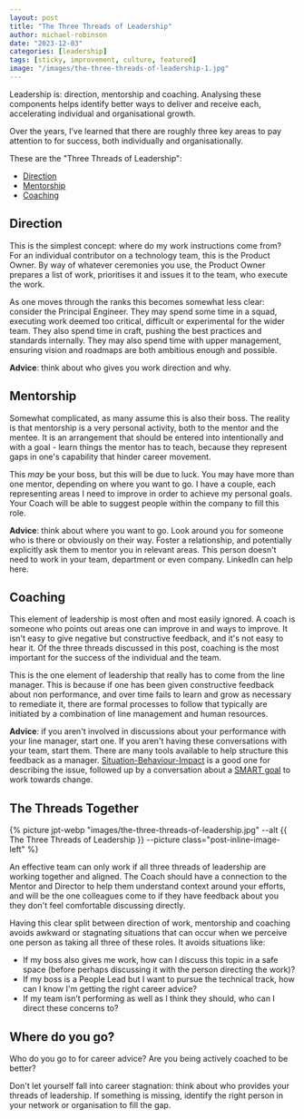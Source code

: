 ```yaml
---
layout: post
title: "The Three Threads of Leadership"
author: michael-robinson
date: "2023-12-03"
categories: [leadership]
tags: [sticky, improvement, culture, featured]
image: "/images/the-three-threads-of-leadership-1.jpg"
---
```


Leadership is: direction, mentorship and coaching. Analysing these components helps identify better ways to deliver and receive each, accelerating individual and organisational growth.

Over the years, I’ve learned that there are roughly three key areas to pay attention to for success, both individually and organisationally.

These are the "Three Threads of Leadership":

- [Direction](#direction)
- [Mentorship](#mentorship)
- [Coaching](#coaching)

## Direction

This is the simplest concept: where do my work instructions come from? For an individual contributor on a technology team, this is the Product Owner. By way of whatever ceremonies you use, the Product Owner prepares a list of work, prioritises it and issues it to the team, who execute the work.

As one moves through the ranks this becomes somewhat less clear: consider the Principal Engineer. They may spend some time in a squad, executing work deemed too critical, difficult or experimental for the wider team. They also spend time in craft, pushing the best practices and standards internally. They may also spend time with upper management, ensuring vision and roadmaps are both ambitious enough and possible.

**Advice**: think about who gives you work direction and why.

## Mentorship

Somewhat complicated, as many assume this is also their boss. The reality is that mentorship is a very personal activity, both to the mentor and the mentee. It is an arrangement that should be entered into intentionally and with a goal - learn things the mentor has to teach, because they represent gaps in one's capability that hinder career movement.

This _may_ be your boss, but this will be due to luck. You may have more than one mentor, depending on where you want to go. I have a couple, each representing areas I need to improve in order to achieve my personal goals. Your Coach will be able to suggest people within the company to fill this role.

**Advice**: think about where you want to go. Look around you for someone who is there or obviously on their way. Foster a relationship, and potentially explicitly ask them to mentor you in relevant areas. This person doesn't need to work in your team, department or even company. LinkedIn can help here.

## Coaching

This element of leadership is most often and most easily ignored. A coach is someone who points out areas one can improve in and ways to improve. It isn't easy to give negative but constructive feedback, and it's not easy to hear it. Of the three threads discussed in this post, coaching is the most important for the success of the individual and the team.

This is the one element of leadership that really has to come from the line manager. This is because if one has been given constructive feedback about non performance, and over time fails to learn and grow as necessary to remediate it, there are formal processes to follow that typically are initiated by a combination of line management and human resources.

**Advice**: if you aren't involved in discussions about your performance with your line manager, start one. If you aren't having these conversations with your team, start them. There are many tools available to help structure this feedback as a manager. [Situation-Behaviour-Impact](https://www.ccl.org/articles/leading-effectively-articles/closing-the-gap-between-intent-vs-impact-sbii/) is a good one for describing the issue, followed up by a conversation about a [SMART goal](https://www.indeed.com/career-advice/career-development/how-to-write-smart-goals) to work towards change.

## The Threads Together

{% picture jpt-webp "images/the-three-threads-of-leadership.jpg" --alt {{ The Three Threads of Leadership }} --picture class="post-inline-image-left" %}

An effective team can only work if all three threads of leadership are working together and aligned. The Coach should have a connection to the Mentor and Director to help them understand context around your efforts, and will be the one colleagues come to if they have feedback about you they don't feel comfortable discussing directly.

Having this clear split between direction of work, mentorship and coaching avoids awkward or stagnating situations that can occur when we perceive one person as taking all three of these roles. It avoids situations like:

- If my boss also gives me work, how can I discuss this topic in a safe space (before perhaps discussing it with the person directing the work)?
- If my boss is a People Lead but I want to pursue the technical track, how can I know I'm getting the right career advice?
- If my team isn't performing as well as I think they should, who can I direct these concerns to?

## Where do you go?

Who do you go to for career advice? Are you being actively coached to be better?

Don't let yourself fall into career stagnation: think about who provides your threads of leadership. If something is missing, identify the right person in your network or organisation to fill the gap.
